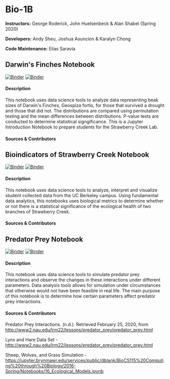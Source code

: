 # Bio-1B
**Instructors:** George Roderick, John Huelsenbeck & Alan Shabel (Spring 2020)

**Developers:** Andy Sheu, Joshua Asuncion & Karalyn Chong

**Code Maintenance:** Elias Saravia

## Darwin's Finches Notebook

[![Binder](https://img.shields.io/badge/Launch-UCB%20Datahub-blue.svg)](http://datahub.berkeley.edu/user-redirect/interact?account=ds-modules&repo=MCB-50&branch=master&path=MRSA%20Data%20Analysis.ipynb)
[![Binder](https://mybinder.org/badge.svg)](https://mybinder.org/v2/gh/ds-modules/Bio-1B/master)

#### Description
This notebook uses data science tools to analyze data representing beak sizes of Darwin's Finches, Geospiza fortis, for those that survived a drought and those that did not. The distributions are compared using permutation testing and the mean differences between distributions. P-value tests are conducted to determine statistical signgificance. This is a Jupyter Introduction Notebook to prepare students for the Strawberry Creek Lab.

#### Sources & Contributors


## Bioindicators of Strawberry Creek Notebook

[![Binder](https://mybinder.org/badge.svg)](https://mybinder.org/v2/gh/ds-modules/Bio-1B/master)
[![Binder](https://img.shields.io/badge/Launch-UCB%20Datahub-blue.svg)](http://datahub.berkeley.edu/user-redirect/interact?account=ds-modules&repo=Bio-1B&branch=master&path=Strawberry%20Creek/Bioindicators%20Notebook.ipynb)

#### Description
This notebook uses data science tools to analyze, interpret and visualize student collected data from the UC Berkeley campus. Using fundamental data analytics, this notebooks uses biological metrics to determine whether or not there is a statistical significance of the ecological health of two branches of Strawberry Creek. 

#### Sources & Contributors

## Predator Prey Notebook

[![Binder](https://mybinder.org/badge.svg)](https://mybinder.org/v2/gh/ds-modules/Bio-1B/master)
[![Binder](https://img.shields.io/badge/Launch-UCB%20Datahub-blue.svg)](http://datahub.berkeley.edu/user-redirect/interact?account=ds-modules&repo=Bio-1B&branch=master&path=Predator%20Prey/Predator%20Prey%20Notebook.ipynb)

#### Description
This notebook uses data science tools to simulate predator prey interactions and observe the changes in these interactions under different parameters. Data analysis tools allows for simulation under circumstances that otherwise would not have been feasible in real life. The main purpose of this notebook is to determine how certain parameters affect predator prey interactions.

#### Sources & Contributors
Predator Prey Interactions. (n.d.). Retrieved February 25, 2020, from http://www2.nau.edu/lrm22/lessons/predator_prey/predator_prey.html

Lynx and Hare Data Set - http://www2.nau.edu/lrm22/lessons/predator_prey/predator_prey.html

Sheep, Wolves, and Grass Simulation - https://jupyter.brynmawr.edu/services/public/dblank/BioCS115%20Computing%20through%20Biology/2016-Spring/Notebooks/16_Ecological_Models.ipynb
